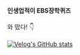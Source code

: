 
#### 인생업적이 EBS장학퀴즈

와 떴다! 👇<br><br>
[![Velog's GitHub stats](https://velog-readme-stats.vercel.app/api?name=de-quei)](https://velog.io/@de-quei/posts)
